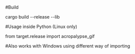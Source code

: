 #Build

cargo build --release --lib

#Usage inside Python (Linux only)

from target.release import acropalypse_gif

#Also works with Windows using different way of importing
